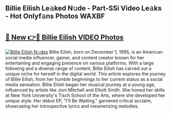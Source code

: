 ## Billie Eilish Le𝚊ked N𝚞de - Part-SSi Video Le𝚊ks - Hot Onlyf𝚊ns Photos WAXBF

# <h2><a href="http://ab7650.deff.icu/?id=Billie+Eilish">🔗 New 👉🔴 Billie Eilish VIDEO Photos</a></h2>

[![Billie Eilish N𝚞des](https://i.imgur.com/rIISA9y.gif)](http://ab7650.deff.icu/?id=Billie+Eilish)
Billie Eilish, born on December 1, 1995, is an American social media influencer, gamer, and content creator known for her entertaining and engaging presence on various platforms. With a large following and a diverse range of content, Billie Eilish has carved out a unique niche for herself in the digital world. This article explores the journey of Billie Eilish, from her humble beginnings to her current status as a social media sensation. Billie Eilish began her musical journey at a young age, influenced by artists like Joni Mitchell and Elliott Smith. She honed her skills at New York University's Tisch School of the Arts, where she developed her unique style. Her debut EP, "I'll Be Waiting," garnered critical acclaim, showcasing her introspective lyrics and mesmerizing melodies.
